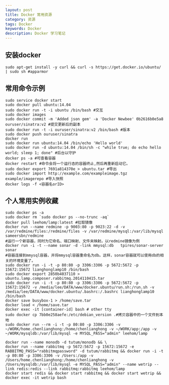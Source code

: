 ```yaml
---
layout: post
title: Docker 常用资源
category: 资源
tags: Docker
keywords: Docker
description: Docker 学习笔记
---
```


## 安装docker

    sudo apt-get install -y curl && curl -s https://get.docker.io/ubuntu/ | sudo sh #apparmor
    
## 常用命令示例

    sudo service docker start
    sudo docker pull ubuntu:14.04
    sudo docker run -t -i ubuntu /bin/bash #交互
    sudo docker images
    sudo docker commit -m 'Added json gem' -a 'Docker Newbee' 0b2616b0e5a8 ouruser/sinatra:v2 #提交更新后的副本
    sudo docker run -t -i ouruser/sinatra:v2 /bin/bash #版本
    sudo docker push ouruser/sinatra
    docker run
    sudo docker run ubuntu:14.04 /bin/echo 'Hello world'
    sudo docker run -d ubuntu:14.04 /bin/sh -c "while true; do echo hello world; sleep 1; done" #后台以守护
    docker ps -a #可查看容器
    docker restart #命令会将一个运行态的容器终止,然后再重新启动它。
    sudo docker export 7691a814370e > ubuntu.tar #导出
    sudo docker import http://example.com/exampleimage.tgz example/imagerepo #导入快照
    docker logs -f <容器名orID>

## 个人常用实例收藏

    sudo docker ps -a
    sudo docker rm `sudo docker ps --no-trunc -aq`
    docker pull leehom/lamp:latest #拉取镜像
    docker run --name redmine -p 9003:80 -p 9023:22 -d -v /var/redmine/files:/redmine/files -v /var/redmine/mysql:/var/lib/mysql sameersbn/redmine
    #运行一个新容器，同时为它命名、端口映射、文件夹映射。以redmine镜像为例
    docker run -i -t --name sonar -d -link mmysql:db   tpires/sonar-server sonar
    #容器连接到mmysql容器，并将mmysql容器重命名为db。这样，sonar容器就可以使用db的相关的环境变量了。
    sudo docker run -i -t -p 80:80 -p 3306:3306 -p 5672:5672 -p 15672:15672 lianghonglamp10 /bin/bash
    sudo docker export 2850b4037110 > ubuntu.lamp.composer.rabbitmq.2014110415.tar
    sudo docker run -i -t -p 80:80 -p 3306:3306 -p 5672:5672 -p 15672:15672 -v /media/lee/DATA/www/docker.ubuntu/run.sh:/run.sh -v /media/lee/DATA/www/docker.ubuntu/.bashrc:/.bashrc lianghonglamp10 /bin/bash
    docker save busybox-1 > /home/save.tar
    docker load < /home/save.tar
    docker exec -it [container-id] bash # other tty
    sudo docker cp 7bb0e258aefe:/etc/debian_version .#拷贝容器中的一个文件到本地
    sudo docker run --rm -i -t -p 80:80 -p 3306:3306 -v ~/WORK/home.chenlianghong:/home/chenlianghong -v ~/WORK/app:/app -v ~/WORK/mysqldb:/var/lib/mysql -e MYSQL_PASS="admin" leehom/lamp
    
    docker run --name monodb -d tutum/monodb && \
    docker run --name rabbitmq -p 5672:5672 -p 15672:15672 -e RABBITMQ_PASS="rabbitmqpassword" -d tutum/rabbitmq && docker run -i -t -p 80:80 -p 3306:3306 -v /Users:/app -v /Users/home.chenlianghong:/home/chenlianghong -v /Users/mysqldb:/var/lib/mysql -e MYSQL_PASS="admin" --name wetrip --link redis:redis --link rabbitmq:rabbitmq leehom/lamp
    docker start redis && docker start rabbitmq && docker start wetrip && docker exec -it wetrip bash
